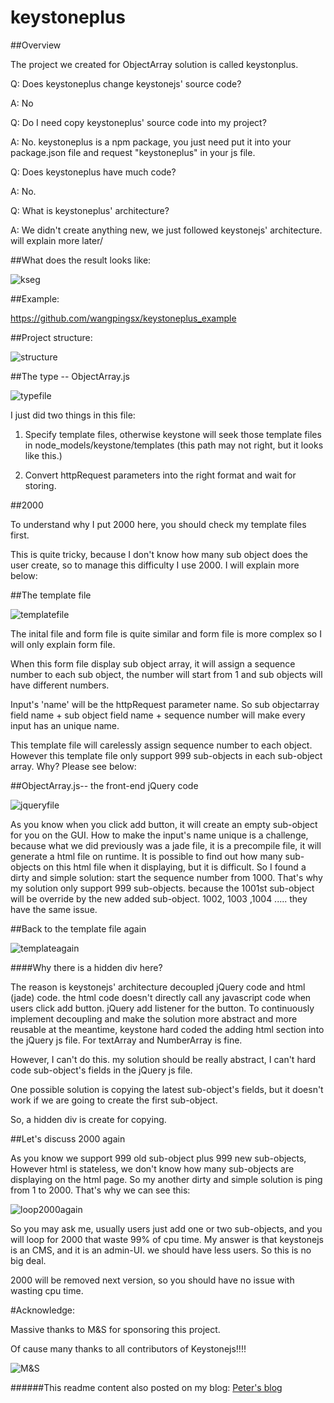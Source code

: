 # keystoneplus



##Overview

The project we created for ObjectArray solution is called keystonplus.

Q: Does keystoneplus change keystonejs' source code?

A: No



Q: Do I need copy keystoneplus' source code into my project?

A: No. keystoneplus is a npm package, you just need put it into your package.json file and request "keystoneplus" in your js file.



Q: Does keystoneplus have much code?

A: No.



Q: What is keystoneplus' architecture?

A: We didn't create anything new, we just followed keystonejs' architecture. will explain more later/





##What does the result looks like:

![kseg](http://1.bp.blogspot.com/-bnBp5Wm3nTc/VMYEh0qNc8I/AAAAAAAAVT8/3RWKfmbiw_E/s1600/Snip20150126_1.png) 


##Example:

https://github.com/wangpingsx/keystoneplus_example




##Project structure:

![structure](http://1.bp.blogspot.com/-oNQ2xd5tFuU/VMZbiWS-9TI/AAAAAAAAVUw/GTHfakHblpc/s1600/Snip20150126_7.png)


##The type -- ObjectArray.js

![typefile](http://4.bp.blogspot.com/-ggy6bjucap8/VMbGCOcmpKI/AAAAAAAAVVA/N1JkJWXxGrY/s1600/Snip20150126_1.png)



I just did two things in this file:

1. Specify template files, otherwise keystone will seek those template files in node_models/keystone/templates (this path may not right, but it looks like this.)

2. Convert httpRequest parameters into the right format and wait for storing.


##2000

To understand why I put 2000 here, you should check my template files first.

This is quite tricky,  because I don't know how many sub object does the user create,  so to manage this difficulty I use 2000. I will explain more below:


##The template file

![templatefile](http://2.bp.blogspot.com/-Ays9oY2GvWY/VMbOWtockpI/AAAAAAAAVVQ/4bOhUVzv_3I/s1600/Snip20150126_3.png)



The inital file and form file is quite similar and form file is more complex so I will only explain form file.

When this form file display sub object array, it will assign a sequence number to each sub object, the number will start from 1 and sub objects will have different numbers.

Input's 'name' will be the httpRequest parameter name. So sub objectarray field name + sub object field name + sequence number will make every input has an unique name.

This template file will carelessly assign sequence number to each object. However this template file only support 999 sub-objects in each sub-object array. Why? Please see below:


##ObjectArray.js-- the front-end jQuery code

![jqueryfile](http://4.bp.blogspot.com/-nCiTzqteIW8/VMbRKf_1YiI/AAAAAAAAVVc/zYyxXBwhuvs/s1600/Snip20150126_4.png)


As you know when you click add button, it will create an empty sub-object for you on the GUI. How to make the input's name unique is a challenge, because what we did previously was a jade file, it is a precompile file, it will generate a html file on runtime. It is possible to find out how many sub-objects on this html file when it displaying, but it is difficult. So I found a dirty and simple solution: start the sequence number from 1000. That's why my solution only support 999 sub-objects. because the 1001st sub-object will be override by the new added sub-object. 1002, 1003 ,1004 ..... they have the same issue.


##Back to the template file again

![templateagain](http://2.bp.blogspot.com/-2eer4wwNlq4/VMbUII42aPI/AAAAAAAAVVo/SlUhGvsjf1A/s1600/Snip20150126_5.png)


####Why there is a hidden div here?

The reason is keystonejs' architecture decoupled jQuery code and html (jade) code. the html code doesn't directly call any javascript code when users click add button. jQuery add listener for the button. To continuously implement decoupling and make the solution more abstract and more reusable at the meantime, keystone hard coded the adding html section into the jQuery js file. For textArray and NumberArray is fine.

However, I can't do this. my solution should be really abstract, I can't  hard code sub-object's fields in the jQuery js file.

One possible solution is copying the latest sub-object's fields, but it doesn't work if we are going to create the first sub-object.

So, a hidden div is create for copying.


##Let's discuss 2000 again

As you know we support 999 old sub-object plus 999 new sub-objects, However html is stateless, we don't know how many sub-objects are displaying on the html page. So my another dirty and simple solution is ping from 1 to 2000. That's why we can see this:


![loop2000again](http://4.bp.blogspot.com/-r7f9hInJRQU/VMbY1VabLJI/AAAAAAAAVV0/yldt4m8DKvs/s1600/Snip20150127_6.png)


So you may ask me, usually users just add one or two sub-objects, and you will loop for 2000 that waste 99% of cpu time. My answer is that keystonejs is an CMS, and it is an admin-UI. we should have less users. So this is no big deal.

2000 will be removed next version, so you should have no issue with wasting cpu time.




#Acknowledge:


Massive thanks to M&S for sponsoring this project.


Of cause many thanks to all contributors of Keystonejs!!!!


![M&S](http://asset1.marksandspencer.com/is/image/mands/logo-mns?$CHECKOUT_LOGO$)




######This readme content also posted on my blog:  [Peter's blog](http://baiduhix.blogspot.co.uk/2015/01/a-new-type-of-keystonejs-objectarray_26.html)







